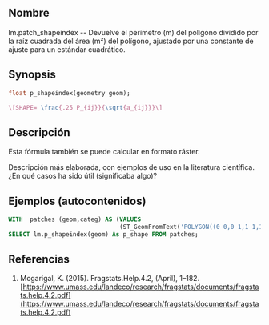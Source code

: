 ## Nombre
lm.patch_shapeindex --  Devuelve el perímetro (m) del polígono dividido por la raíz cuadrada del área (m²) del polígono, ajustado por una constante de ajuste para un estándar cuadrático.

## Synopsis

```sql
float p_shapeindex(geometry geom);
```

```tex
\[SHAPE= \frac{.25 P_{ij}}{\sqrt{a_{ij}}}\]
```

## Descripción

Esta fórmula también se puede calcular en formato ráster.

Descripción más elaborada, con ejemplos de uso en la literatura científica. ¿En qué casos ha sido útil (significaba algo)?


## Ejemplos (autocontenidos)

```sql
WITH  patches (geom,categ) AS (VALUES
                               (ST_GeomFromText('POLYGON((0 0,0 1,1 1,1 0,0 0))',25830),'Urbano'))
SELECT lm.p_shapeindex(geom) As p_shape FROM patches;
```

## Referencias

1. Mcgarigal, K. (2015). Fragstats.Help.4.2, (April), 1–182. [https://www.umass.edu/landeco/research/fragstats/documents/fragstats.help.4.2.pdf](https://www.umass.edu/landeco/research/fragstats/documents/fragstats.help.4.2.pdf)
